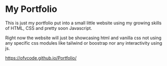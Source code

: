# My Portfolio


This is just my portfolio put into a small little website using my growing skills of HTML, CSS and pretty soon Javascript.

Right now the website will just be showcasing html and vanilla css not using any specific css modules like tailwind or boostrap nor any interactivity using js.


https://ofvcode.github.io/Portfolio/
